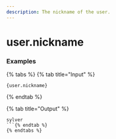 ```yaml
---
description: The nickname of the user. 
---
```


# user.nickname <user>

### Examples

{% tabs %}
{% tab title="Input" %}
```text
{user.nickname}
```
{% endtab %}

{% tab title="Output" %}
```text
sylver
```{% endtab %}
{% endtabs %}